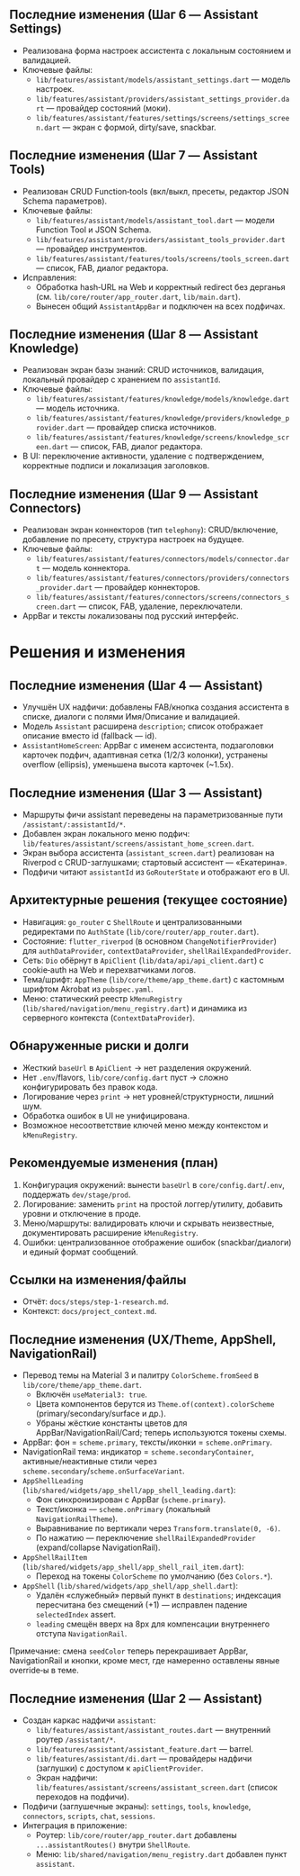 ## Последние изменения (Шаг 6 — Assistant Settings)

- Реализована форма настроек ассистента с локальным состоянием и валидацией.
- Ключевые файлы:
  - `lib/features/assistant/models/assistant_settings.dart` — модель настроек.
  - `lib/features/assistant/providers/assistant_settings_provider.dart` — провайдер состояний (моки).
  - `lib/features/assistant/features/settings/screens/settings_screen.dart` — экран с формой, dirty/save, snackbar.

## Последние изменения (Шаг 7 — Assistant Tools)

- Реализован CRUD Function‑tools (вкл/выкл, пресеты, редактор JSON Schema параметров).
- Ключевые файлы:
  - `lib/features/assistant/models/assistant_tool.dart` — модели Function Tool и JSON Schema.
  - `lib/features/assistant/providers/assistant_tools_provider.dart` — провайдер инструментов.
  - `lib/features/assistant/features/tools/screens/tools_screen.dart` — список, FAB, диалог редактора.
- Исправления:
  - Обработка hash‑URL на Web и корректный redirect без дерганья (см. `lib/core/router/app_router.dart`, `lib/main.dart`).
  - Вынесен общий `AssistantAppBar` и подключен на всех подфичах.

## Последние изменения (Шаг 8 — Assistant Knowledge)

- Реализован экран базы знаний: CRUD источников, валидация, локальный провайдер с хранением по `assistantId`.
- Ключевые файлы:
  - `lib/features/assistant/features/knowledge/models/knowledge.dart` — модель источника.
  - `lib/features/assistant/features/knowledge/providers/knowledge_provider.dart` — провайдер списка источников.
  - `lib/features/assistant/features/knowledge/screens/knowledge_screen.dart` — список, FAB, диалог редактора.
- В UI: переключение активности, удаление с подтверждением, корректные подписи и локализация заголовков.

## Последние изменения (Шаг 9 — Assistant Connectors)

- Реализован экран коннекторов (тип `telephony`): CRUD/включение, добавление по пресету, структура настроек на будущее.
- Ключевые файлы:
  - `lib/features/assistant/features/connectors/models/connector.dart` — модель коннектора.
  - `lib/features/assistant/features/connectors/providers/connectors_provider.dart` — провайдер коннекторов.
  - `lib/features/assistant/features/connectors/screens/connectors_screen.dart` — список, FAB, удаление, переключатели.
- AppBar и тексты локализованы под русский интерфейс.

# Решения и изменения
## Последние изменения (Шаг 4 — Assistant)

- Улучшён UX надфичи: добавлены FAB/кнопка создания ассистента в списке, диалоги с полями Имя/Описание и валидацией.
- Модель `Assistant` расширена `description`; список отображает описание вместо id (fallback — id).
- `AssistantHomeScreen`: AppBar с именем ассистента, подзаголовки карточек подфич, адаптивная сетка (1/2/3 колонки), устранены overflow (ellipsis), уменьшена высота карточек (~1.5x).
## Последние изменения (Шаг 3 — Assistant)

- Маршруты фичи assistant переведены на параметризованные пути `/assistant/:assistantId/*`.
- Добавлен экран локального меню подфич: `lib/features/assistant/screens/assistant_home_screen.dart`.
- Экран выбора ассистента (`assistant_screen.dart`) реализован на Riverpod c CRUD-заглушками; стартовый ассистент — «Екатерина».
- Подфичи читают `assistantId` из `GoRouterState` и отображают его в UI.

## Архитектурные решения (текущее состояние)

- Навигация: `go_router` с `ShellRoute` и централизованными редиректами по `AuthState` (`lib/core/router/app_router.dart`).
- Состояние: `flutter_riverpod` (в основном `ChangeNotifierProvider`) для `authDataProvider`, `contextDataProvider`, `shellRailExpandedProvider`.
- Сеть: `Dio` обёрнут в `ApiClient` (`lib/data/api/api_client.dart`) с cookie‑auth на Web и перехватчиками логов.
- Тема/шрифт: `AppTheme` (`lib/core/theme/app_theme.dart`) с кастомным шрифтом Akrobat из `pubspec.yaml`.
- Меню: статический реестр `kMenuRegistry` (`lib/shared/navigation/menu_registry.dart`) и динамика из серверного контекста (`ContextDataProvider`).

## Обнаруженные риски и долги

- Жесткий `baseUrl` в `ApiClient` → нет разделения окружений.
- Нет `.env`/flavors, `lib/core/config.dart` пуст → сложно конфигурировать без правок кода.
- Логирование через `print` → нет уровней/структурности, лишний шум.
- Обработка ошибок в UI не унифицирована.
- Возможное несоответствие ключей меню между контекстом и `kMenuRegistry`.

## Рекомендуемые изменения (план)

1. Конфигурация окружений: вынести `baseUrl` в `core/config.dart`/`.env`, поддержать `dev/stage/prod`.
2. Логирование: заменить `print` на простой логгер/утилиту, добавить уровни и отключение в проде.
3. Меню/маршруты: валидировать ключи и скрывать неизвестные, документировать расширение `kMenuRegistry`.
4. Ошибки: централизованное отображение ошибок (snackbar/диалоги) и единый формат сообщений.

## Ссылки на изменения/файлы

- Отчёт: `docs/steps/step-1-research.md`.
- Контекст: `docs/project_context.md`.

## Последние изменения (UX/Theme, AppShell, NavigationRail)

- Перевод темы на Material 3 и палитру `ColorScheme.fromSeed` в `lib/core/theme/app_theme.dart`.
  - Включён `useMaterial3: true`.
  - Цвета компонентов берутся из `Theme.of(context).colorScheme` (primary/secondary/surface и др.).
  - Убраны жёсткие константы цветов для AppBar/NavigationRail/Card; теперь используются токены схемы.
- AppBar: фон = `scheme.primary`, тексты/иконки = `scheme.onPrimary`.
- NavigationRail тема: индикатор = `scheme.secondaryContainer`, активные/неактивные стили через `scheme.secondary`/`scheme.onSurfaceVariant`.
- `AppShellLeading` (`lib/shared/widgets/app_shell/app_shell_leading.dart`):
  - Фон синхронизирован с AppBar (`scheme.primary`).
  - Текст/иконка — `scheme.onPrimary` (локальный `NavigationRailTheme`).
  - Выравнивание по вертикали через `Transform.translate(0, -6)`.
  - По нажатию — переключение `shellRailExpandedProvider` (expand/collapse NavigationRail).
- `AppShellRailItem` (`lib/shared/widgets/app_shell/app_shell_rail_item.dart`):
  - Переход на токены `ColorScheme` по умолчанию (без `Colors.*`).
- `AppShell` (`lib/shared/widgets/app_shell/app_shell.dart`):
  - Удалён «служебный» первый пункт в `destinations`; индексация пересчитана без смещений (+1) — исправлен падение `selectedIndex` assert.
  - `leading` смещён вверх на 8px для компенсации внутреннего отступа `NavigationRail`.

Примечание: смена `seedColor` теперь перекрашивает AppBar, NavigationRail и кнопки, кроме мест, где намеренно оставлены явные override‑ы в теме.

## Последние изменения (Шаг 2 — Assistant)

- Создан каркас надфичи `assistant`:
  - `lib/features/assistant/assistant_routes.dart` — внутренний роутер `/assistant/*`.
  - `lib/features/assistant/assistant_feature.dart` — barrel.
  - `lib/features/assistant/di.dart` — провайдеры надфичи (заглушки) с доступом к `apiClientProvider`.
  - Экран надфичи: `lib/features/assistant/screens/assistant_screen.dart` (список переходов на подфичи).
- Подфичи (заглушечные экраны): `settings`, `tools`, `knowledge`, `connectors`, `scripts`, `chat`, `sessions`.
- Интеграция в приложение:
  - Роутер: `lib/core/router/app_router.dart` добавлены `...assistantRoutes()` внутри `ShellRoute`.
  - Меню: `lib/shared/navigation/menu_registry.dart` добавлен пункт `assistant`.
